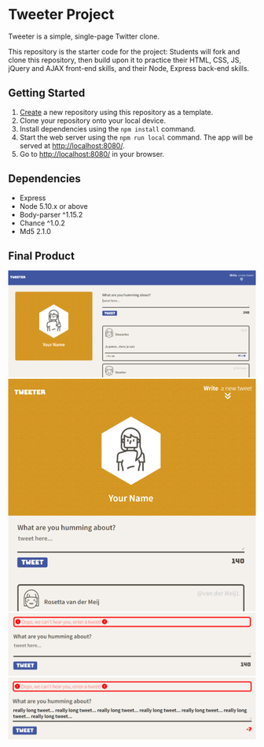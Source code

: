 # Tweeter Project

Tweeter is a simple, single-page Twitter clone.

This repository is the starter code for the project: Students will fork and clone this repository, then build upon it to practice their HTML, CSS, JS, jQuery and AJAX front-end skills, and their Node, Express back-end skills.

## Getting Started

1. [Create](https://docs.github.com/en/repositories/creating-and-managing-repositories/creating-a-repository-from-a-template) a new repository using this repository as a template.
2. Clone your repository onto your local device.
3. Install dependencies using the `npm install` command.
4. Start the web server using the `npm run local` command. The app will be served at <http://localhost:8080/>.
5. Go to <http://localhost:8080/> in your browser.

## Dependencies

- Express
- Node 5.10.x or above
- Body-parser ^1.15.2
- Chance ^1.0.2
- Md5 2.1.0

## Final Product

!["Screenshot of desktop view of Tweeter app"](https://github.com/eliachow/tweeter/blob/master/public/images/tweeter_1.PNG)
!["Screenshot of mobile & tablet view of Tweeter app"](https://github.com/eliachow/tweeter/blob/master/public/images/tweeter_2.PNG)
!["Screenshot of error message: blank tweet"](https://github.com/eliachow/tweeter/blob/master/public/images/tweeter_3.PNG)
!["Screenshot of error message: exceeding character limit"](https://github.com/eliachow/tweeter/blob/master/public/images/tweeter_4.PNG)
